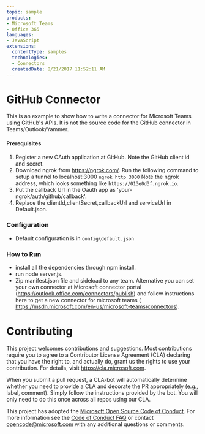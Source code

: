 ```yaml
---
topic: sample
products:
- Microsoft Teams
- Office 365
languages:
- JavaScript
extensions:
  contentType: samples
  technologies:
  - Connectors
  createdDate: 8/21/2017 11:52:11 AM
---
```

# GitHub Connector 
This is an example to show how to write a connector for Microsoft Teams using GitHub's APIs. It is not the source code for the GitHub connector in Teams/Outlook/Yammer.
 
#### Prerequisites
1. Register a new OAuth application at GitHub. Note the GitHub client id and secret.
2. Download ngrok from https://ngrok.com/. Run the following command to setup a tunnel to localhost:3000
 `ngrok http 3000`
 Note the ngrok address, which looks something like `https://013e0d3f.ngrok.io`.
3. Put the callback Url in the Oauth app as 'your-ngrok/auth/github/callback'.
4. Replace the clientId,clientSecret,callbackUrl and serviceUrl in Default.json.

### Configuration 
 - Default configuration is in `config\default.json`
 
### How to Run
 - install all the dependencies through npm install.
 - run node server.js.
 - Zip manifest.json file and sideload to any team. Alternative you can set your own connector at Microsoft connector portal (https://outlook.office.com/connectors/publish) and follow instructions here to get a new connector for microsoft teams ( https://msdn.microsoft.com/en-us/microsoft-teams/connectors).

# Contributing

This project welcomes contributions and suggestions.  Most contributions require you to agree to a
Contributor License Agreement (CLA) declaring that you have the right to, and actually do, grant us
the rights to use your contribution. For details, visit https://cla.microsoft.com.

When you submit a pull request, a CLA-bot will automatically determine whether you need to provide
a CLA and decorate the PR appropriately (e.g., label, comment). Simply follow the instructions
provided by the bot. You will only need to do this once across all repos using our CLA.

This project has adopted the [Microsoft Open Source Code of Conduct](https://opensource.microsoft.com/codeofconduct/).
For more information see the [Code of Conduct FAQ](https://opensource.microsoft.com/codeofconduct/faq/) or
contact [opencode@microsoft.com](mailto:opencode@microsoft.com) with any additional questions or comments.
